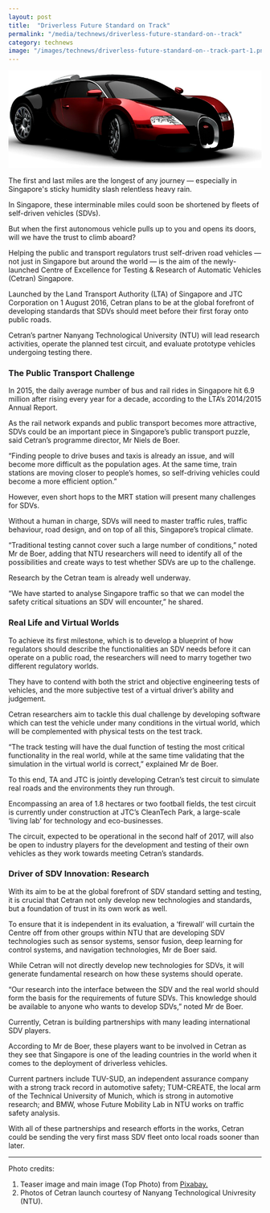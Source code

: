```yaml
---
layout: post
title:  "Driverless Future Standard on Track"
permalink: "/media/technews/driverless-future-standard-on--track"
category: technews
image: "/images/technews/driverless-future-standard-on--track-part-1.png"
---
```


![Driverless Future Standard on Track](/images/technews/driverless-future-standard-on--track-part-1.png)

The first and last miles are the longest of any journey — especially in Singapore's sticky humidity slash relentless heavy rain. 

In Singapore, these interminable miles could soon be shortened by fleets of self-driven vehicles (SDVs). 

But when the first autonomous vehicle pulls up to you and opens its doors, will we have the trust to climb aboard?

Helping the public and transport regulators trust self-driven road vehicles — not just in Singapore but around the world — is the aim of the newly-launched Centre of Excellence for Testing & Research of Automatic Vehicles (Cetran) Singapore. 

Launched by the Land Transport Authority (LTA) of Singapore and JTC Corporation on 1 August 2016, Cetran plans to be at the global forefront of developing standards that SDVs should meet before their first foray onto public roads. 

Cetran’s partner Nanyang Technological University (NTU) will lead research activities, operate the planned test circuit, and evaluate prototype vehicles undergoing testing there.

### **The Public Transport Challenge**
In 2015, the daily average number of bus and rail rides in Singapore hit 6.9 million after rising every year for a decade, according to the LTA’s 2014/2015 Annual Report. 

As the rail network expands and public transport becomes more attractive, SDVs could be an important piece in Singapore’s public transport puzzle, said Cetran’s programme director, Mr Niels de Boer. 

“Finding people to drive buses and taxis is already an issue, and will become more difficult as the population ages. At the same time, train stations are moving closer to people’s homes, so self-driving vehicles could become a more efficient option.”

However, even short hops to the MRT station will present many challenges for SDVs. 

Without a human in charge, SDVs will need to master traffic rules, traffic behaviour, road design, and on top of all this, Singapore’s tropical climate. 

“Traditional testing cannot cover such a large number of conditions,” noted Mr de Boer, adding that NTU researchers will need to identify all of the possibilities and create ways to test whether SDVs are up to the challenge.

Research by the Cetran team is already well underway.

“We have started to analyse Singapore traffic so that we can model the safety critical situations an SDV will encounter,” he shared. 

### **Real Life and Virtual Worlds**
To achieve its first milestone, which is to develop a blueprint of how regulators should describe the functionalities an SDV needs before it can operate on a public road, the researchers will need to marry together two different regulatory worlds. 

They have to contend with both the strict and objective engineering tests of vehicles, and the more subjective test of a virtual driver’s ability and judgement.  

Cetran researchers aim to tackle this dual challenge by developing software which can test the vehicle under many conditions in the virtual world, which will be complemented with physical tests on the test track. 

“The track testing will have the dual function of testing the most critical functionality in the real world, while at the same time validating that the simulation in the virtual world is correct,” explained Mr de Boer. 

To this end, TA and JTC is jointly developing Cetran’s test circuit to simulate real roads and the environments they run through. 

Encompassing an area of 1.8 hectares or two football fields, the test circuit is currently under construction at JTC’s CleanTech Park, a large-scale ‘living lab’ for technology and eco-businesses. 

The circuit, expected to be operational in the second half of 2017, will also be open to industry players for the development and testing of their own vehicles as they work towards meeting Cetran’s standards. 

### **Driver of SDV Innovation: Research**
With its aim to be at the global forefront of SDV standard setting and testing, it is crucial that Cetran not only develop new technologies and standards, but a foundation of trust in its own work as well. 

To ensure that it is independent in its evaluation, a ‘firewall’ will curtain the Centre off from other groups within NTU that are developing SDV technologies such as sensor systems, sensor fusion, deep learning for control systems, and navigation technologies, Mr de Boer said. 

While Cetran will not directly develop new technologies for SDVs, it will generate fundamental research on how these systems should operate. 

“Our research into the interface between the SDV and the real world should form the basis for the requirements of future SDVs. This knowledge should be available to anyone who wants to develop SDVs,” noted Mr de Boer.

Currently, Cetran is building partnerships with many leading international SDV players.

According to Mr de Boer, these players want to be involved in Cetran as they see that Singapore is one of the leading countries in the world when it comes to the deployment of driverless vehicles. 

Current partners include TUV-SUD, an independent assurance company with a strong track record in automotive safety; TUM-CREATE, the local arm of the Technical University of Munich, which is strong in automotive research; and BMW, whose Future Mobility Lab in NTU works on traffic safety analysis.

With all of these partnerships and research efforts in the works, Cetran could be sending the very first mass SDV fleet onto local roads sooner than later.

---

Photo credits:
1. Teaser image and main image (Top Photo) from [Pixabay.](https://pixabay.com/)
2. Photos of Cetran launch courtesy of Nanyang Technological Univresity (NTU).
